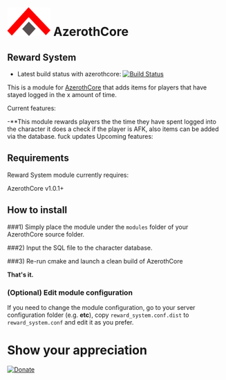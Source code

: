 # ![logo](https://raw.githubusercontent.com/azerothcore/azerothcore.github.io/master/images/logo-github.png) AzerothCore
## Reward System
- Latest build status with azerothcore: [![Build Status](https://github.com/azerothcore/mod-reward-played-time/workflows/core-build/badge.svg?branch=master&event=push)](https://github.com/azerothcore/mod-reward-played-time)


This is a module for [AzerothCore](http://www.azerothcore.org) that adds items for players that have stayed logged in the x amount of time.

Current features:

-**This module rewards players the the time they have spent logged into the character it does a check if the player is AFK, also items can be added via the database.
fuck updates
Upcoming features:


## Requirements

Reward System module currently requires:

AzerothCore v1.0.1+

## How to install

###1) Simply place the module under the `modules` folder of your AzerothCore source folder.

###2) Input the SQL file to the character database.

###3) Re-run cmake and launch a clean build of AzerothCore

**That's it.**

### (Optional) Edit module configuration

If you need to change the module configuration, go to your server configuration folder (e.g. **etc**), copy `reward_system.conf.dist` to `reward_system.conf` and edit it as you prefer.


# Show your appreciation
[![Donate](https://img.shields.io/badge/Donate-PayPal-green.svg)](https://www.paypal.com/cgi-bin/webscr?cmd=_s-xclick&hosted_button_id=SBJFTAJKUNEXC)



